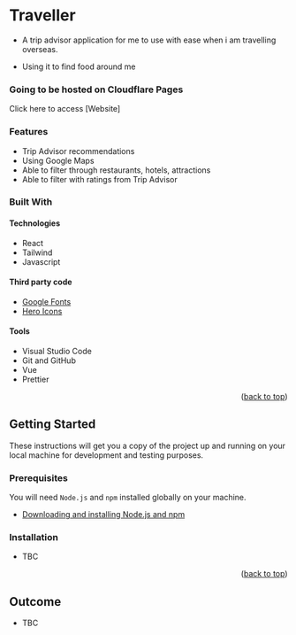 # Traveller
* A trip advisor application for me to use with ease when i am travelling overseas.

* Using it to find food around me

### Going to be hosted on Cloudflare Pages

Click here to access [Website]

### Features

* Trip Advisor recommendations
* Using Google Maps
* Able to filter through restaurants, hotels, attractions
* Able to filter with ratings from Trip Advisor

### Built With

#### Technologies

* React
* Tailwind
* Javascript

#### Third party code

* [Google Fonts](https://fonts.google.com/)
* [Hero Icons](https://heroicons.dev/)

#### Tools

* Visual Studio Code
* Git and GitHub
* Vue
* Prettier

<p align="right">(<a href="#top">back to top</a>)</p>



<!-- GETTING STARTED -->
## Getting Started

These instructions will get you a copy of the project up and running on your local machine for development and testing purposes.

### Prerequisites

You will need `Node.js` and `npm` installed globally on your machine.
* [Downloading and installing Node.js and npm](https://docs.npmjs.com/downloading-and-installing-node-js-and-npm)

### Installation

* TBC

<p align="right">(<a href="#top">back to top</a>)</p>


<!-- OUTCOME -->
## Outcome

* TBC
